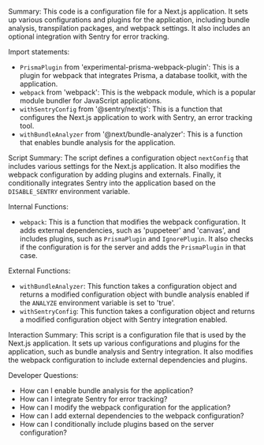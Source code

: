 Summary:
This code is a configuration file for a Next.js application. It sets up various configurations and plugins for the application, including bundle analysis, transpilation packages, and webpack settings. It also includes an optional integration with Sentry for error tracking.

Import statements:
- `PrismaPlugin` from 'experimental-prisma-webpack-plugin': This is a plugin for webpack that integrates Prisma, a database toolkit, with the application.
- `webpack` from 'webpack': This is the webpack module, which is a popular module bundler for JavaScript applications.
- `withSentryConfig` from '@sentry/nextjs': This is a function that configures the Next.js application to work with Sentry, an error tracking tool.
- `withBundleAnalyzer` from '@next/bundle-analyzer': This is a function that enables bundle analysis for the application.

Script Summary:
The script defines a configuration object `nextConfig` that includes various settings for the Next.js application. It also modifies the webpack configuration by adding plugins and externals. Finally, it conditionally integrates Sentry into the application based on the `DISABLE_SENTRY` environment variable.

Internal Functions:
- `webpack`: This is a function that modifies the webpack configuration. It adds external dependencies, such as 'puppeteer' and 'canvas', and includes plugins, such as `PrismaPlugin` and `IgnorePlugin`. It also checks if the configuration is for the server and adds the `PrismaPlugin` in that case.

External Functions:
- `withBundleAnalyzer`: This function takes a configuration object and returns a modified configuration object with bundle analysis enabled if the `ANALYZE` environment variable is set to 'true'.
- `withSentryConfig`: This function takes a configuration object and returns a modified configuration object with Sentry integration enabled.

Interaction Summary:
This script is a configuration file that is used by the Next.js application. It sets up various configurations and plugins for the application, such as bundle analysis and Sentry integration. It also modifies the webpack configuration to include external dependencies and plugins.

Developer Questions:
- How can I enable bundle analysis for the application?
- How can I integrate Sentry for error tracking?
- How can I modify the webpack configuration for the application?
- How can I add external dependencies to the webpack configuration?
- How can I conditionally include plugins based on the server configuration?